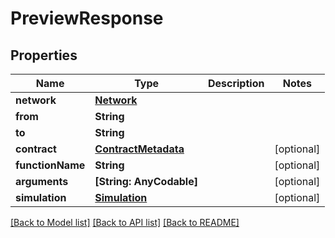 # PreviewResponse

## Properties
Name | Type | Description | Notes
------------ | ------------- | ------------- | -------------
**network** | [**Network**](Network.md) |  | 
**from** | **String** |  | 
**to** | **String** |  | 
**contract** | [**ContractMetadata**](ContractMetadata.md) |  | [optional] 
**functionName** | **String** |  | [optional] 
**arguments** | **[String: AnyCodable]** |  | [optional] 
**simulation** | [**Simulation**](Simulation.md) |  | [optional] 

[[Back to Model list]](../README.md#documentation-for-models) [[Back to API list]](../README.md#documentation-for-api-endpoints) [[Back to README]](../README.md)


